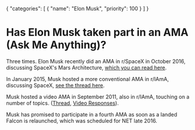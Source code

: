 {
    "categories": [
        {         "name": "Elon Musk",
            "priority": 100
        }
    ]
}

# Has Elon Musk taken part in an AMA (Ask Me Anything)?

Three times. Elon Musk recently did an AMA in r/SpaceX in October 2016, discussing SpaceX's Mars Architecture, [which you can read here](https://redd.it/590wi9).

In January 2015, Musk hosted a more conventional AMA in r/IAmA, discussing SpaceX, [see the thread here](http://www.redd.it/2rgsan).

Musk hosted a video AMA in September 2011, also in r/IAmA, touching on a number of topics. ([Thread](http://redd.it/kkn5v), [Video Responses](https://www.youtube.com/watch?v=EzoqMz9QfEg)).

Musk has promised to participate in a fourth AMA as soon as a landed Falcon is relaunched, which was scheduled for NET late 2016.

